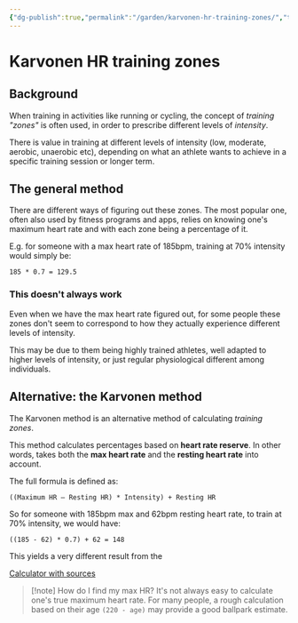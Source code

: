 ```yaml
---
{"dg-publish":true,"permalink":"/garden/karvonen-hr-training-zones/","tags":["cycling","running","fitness"],"created":"2024-03-09T21:41:43.868+01:00","updated":"2024-03-09T21:42:48.730+01:00"}
---
```


# Karvonen HR training zones

## Background
When training in activities like running or cycling, the concept of *training "zones"* is often used, in order to prescribe different levels of *intensity*.

There is value in training at different levels of intensity (low, moderate, aerobic, unaerobic etc), depending on what an athlete wants to achieve in a specific training session or longer term.

## The general method
There are different ways of figuring out these zones. The most popular one, often also used by fitness programs and apps, relies on knowing one's maximum heart rate and with each zone being a percentage of it.

E.g. for someone with a max heart rate of 185bpm, training at 70% intensity would simply be:
```
185 * 0.7 = 129.5
```

### This doesn't always work

Even when we have the max heart rate figured out, for some people these zones don't seem to correspond to how they actually experience different levels of intensity.

This may be due to them being highly trained athletes, well adapted to higher levels of intensity, or just regular physiological different among individuals.

## Alternative: the Karvonen method

The Karvonen method is an alternative method of calculating *training zones*.

This method calculates percentages based on **heart rate reserve**. In other words, takes both the **max heart rate** and the **resting heart rate** into account.

The full formula is defined as:
```
((Maximum HR – Resting HR) * Intensity) + Resting HR
```

So for someone with 185bpm max and 62bpm resting heart rate, to train at 70% intensity, we would have:

```
((185 - 62) * 0.7) + 62 = 148
```

This yields a very different result from the 

[Calculator with sources](https://www.omnicalculator.com/health/karvonen-formula)

> [!note] How do I find my max HR?
>  It's not always easy to calculate one's true maximum heart rate. For many people, a rough calculation based on their age `(220 - age)` may provide a good ballpark estimate. 

